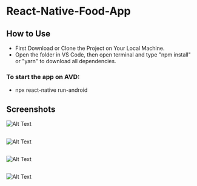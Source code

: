 # React-Native-Food-App

## How to Use
* First Download or Clone the Project on Your Local Machine.
* Open the folder in VS Code, then open terminal and type "npm install" or "yarn" to download all dependencies.

### To start the app on AVD:
* npx react-native run-android

## Screenshots

![Alt Text](https://github.com/bhabesh-accolite/React-Native-Food-App/blob/master/ScreenShots/1.jpeg)

##
##

![Alt Text](https://github.com/bhabesh-accolite/React-Native-Food-App/blob/master/ScreenShots/2.jpeg)

##
##

![Alt Text](https://github.com/bhabesh-accolite/React-Native-Food-App/blob/master/ScreenShots/3.jpeg)

##
##

![Alt Text](https://github.com/bhabesh-accolite/React-Native-Food-App/blob/master/ScreenShots/4.jpeg)

